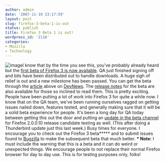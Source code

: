 ```yaml
---
author: admin
date: '2007-11-19 23:17:59'
layout: post
slug: firefox-3-beta-1-is-out
status: publish
title: Firefox 3 Beta 1 is out!
wordpress_id: '2116'
categories:
- Mozilla
- Technology
---
```


![image](http://www.arcanology.com/images/firefox-box.jpg)I know that by
the time you see this, you've probably already heard but the [first beta
of Firefox 3 is now
available](http://developer.mozilla.org/devnews/index.php/2007/11/19/firefox-3-beta-1-now-available-for-download/).
QA just finished signing off and bits have been distributed out to
handle downloads. A huge sigh of relief is out and a new milestone has
been passed. You can get the beta through the
[article](http://developer.mozilla.org/devnews/index.php/2007/11/19/firefox-3-beta-1-now-available-for-download/)
above on [DevNews](http://developer.mozilla.org/devnews/). The [release
notes](http://en-us.www.mozilla.com/en-US/firefox/3.0b1/releasenotes/)
for the beta are also available for those so inclined to read them. This
is pretty exciting. People have been putting a lot of work into Firefox
3 for quite a while now. I know that on the QA team, we've been running
ourselves ragged on getting issues nailed down, features tested, and
generally making sure that it will be a solid beta experience for
people. It's been a long day for QA today between getting this out the
door and putting an [update in the beta
channel](http://quality.mozilla.org/en/node/920) for Firefox 2.0.0.10
release candidate testing as well. (This after doing a Thunderbird
update just this last week.) Busy times for everyone. I encourage you to
check out the Firefox 3 beta**\*** and to submit issues found to
[Bugzilla](https://bugzilla.mozilla.org) to make the subsequent beta
that much better. **\* Note:** I must include the warning that this is a
beta and it can do weird or unexpected things. We encourage people to
not replace their normal Firefox browser for day to day use. This is for
testing purposes only, folks!
